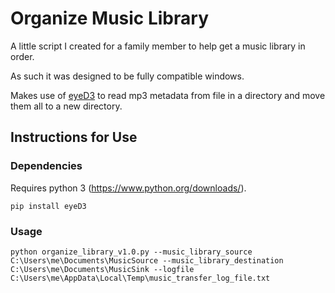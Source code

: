 # Organize Music Library

A little script I created for a family member to help get a music library in order.

As such it was designed to be fully compatible windows.

Makes use of [eyeD3](https://pypi.org/project/eyeD3/) to read mp3 metadata from file in
a directory and move them all to a new directory.

## Instructions for Use

### Dependencies

Requires python 3 (https://www.python.org/downloads/).

`pip install eyeD3`

### Usage

```shell
python organize_library_v1.0.py --music_library_source C:\Users\me\Documents\MusicSource --music_library_destination C:\Users\me\Documents\MusicSink --logfile C:\Users\me\AppData\Local\Temp\music_transfer_log_file.txt
```

